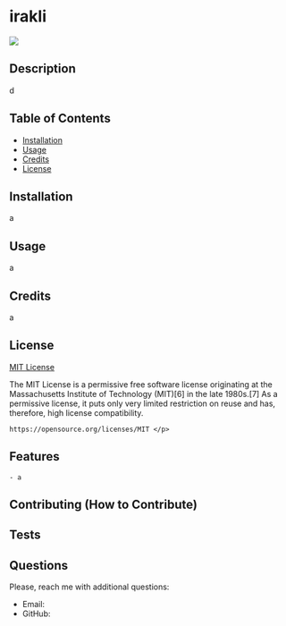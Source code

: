 # irakli
  <a href = 'https://opensource.org/licenses/MIT'> <img src = "https://img.shields.io/badge/license-MIT License-blue.svg">
  </a>

  ## Description

  d

  ## Table of Contents

  - [Installation](#installation)
  - [Usage](#usage)
  - [Credits](#credits)
  - [License](#license)

  ## Installation

  a

  ## Usage

  a

  ## Credits

  a

  ## License

  <a href = 'https://opensource.org/licenses/MIT'> MIT License </a>

  <p>  The MIT License is a permissive free software license originating at the Massachusetts Institute of Technology (MIT)[6] in the late 1980s.[7] As a permissive license, it puts only very limited restriction on reuse and has, therefore, high license compatibility.
    
    https://opensource.org/licenses/MIT </p>

  ## Features

    - a

  ## Contributing (How to Contribute)

  

  ## Tests 
  

  ## Questions  

  Please, reach me with additional questions:
  - Email: 
  - GitHub: <a href = 'https://github.com/'> 
  </a>
